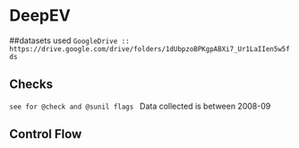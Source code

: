 # DeepEV

##datasets used
`
GoogleDrive ::
https://drive.google.com/drive/folders/1dUbpzoBPKgpABXi7_Ur1LaIIen5w5fds
`


## Checks
`
see for @check and @sunil flags 
`
Data collected is between 2008-09


## Control Flow
